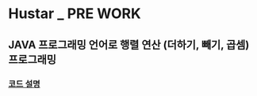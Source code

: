 # Hustar _ PRE WORK
## JAVA 프로그래밍 언어로 행렬 연산 (더하기, 빼기, 곱셈) 프로그래밍
### [코드 설명](https://alliwannado-start.tistory.com/12?category=901139)
